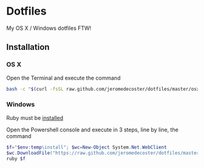 Dotfiles
========

My OS X / Windows dotfiles FTW!

## Installation
### OS X

Open the Terminal and execute the command

```bash
bash -c "$(curl -fsSL raw.github.com/jeromedecoster/dotfiles/master/osx/install)" && source ~/.bash_profile
```

### Windows

Ruby must be <a target="_new" href="http://rubyinstaller.org">installed</a>

Open the Powershell console and execute in 3 steps, line by line, the command

```powershell
$f="$env:temp\install"; $wc=New-Object System.Net.WebClient
$wc.DownloadFile("https://raw.github.com/jeromedecoster/dotfiles/master/bin/install",$f)
ruby $f
```
